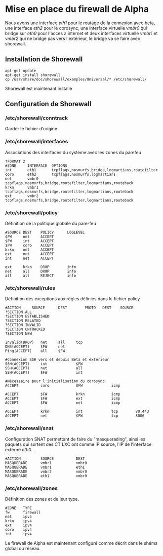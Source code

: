 # Mise en place du firewall de Alpha

Nous avons une interface _eth1_ pour le routage de la connexion avec beta, une interface _eth2_ pour le corosync, une interface virtuelle _vmbr0_ qui bridge sur _eth0_ pour l'accès à internet et deux interfaces virtuelle _vmbr1_ et _vmbr2_ qui ne bridge pas vers l'extérieur, le bridge va se faire avec shorewall.

## Installation de Shorewall
```
apt-get update
apt-get install shorewall
cp /usr/share/doc/shorewall/examples/Universal/* /etc/shorewall/
```
Shorewall est maintenant installé

## Configuration de Shorewall

### /etc/shorewall/conntrack
Garder le fichier d'origine

### /etc/shorewall/interfaces
Associations des interfaces du système avec les zones du parefeu
```
?FORMAT 2
#ZONE	  INTERFACE  OPTIONS
int       eth1       tcpflags,nosmurfs,bridge,logmartians,routefilter
coro      eth2       tcpflags,nosmurfs,logmartians
net       vmbr0	     tcpflags,nosmurfs,bridge,routefilter,logmartians,routeback
krkn      vmbr1      tcpflags,nosmurfs,bridge,routefilter,logmartians,routeback
ext       vmbr2      tcpflags,nosmurfs,bridge,routefilter,logmartians,routeback
```

### /etc/shorewall/policy
Définition de la politique globale du pare-feu
```
#SOURCE	DEST	POLICY		LOGLEVEL
$FW     net     ACCEPT
$FW     int	    ACCEPT
$FW     coro    ACCEPT
krkn    net     ACCEPT
ext     net     ACCEPT
int     net     ACCEPT

ext     krkn    DROP      	info
net	    all	    DROP	  	info
all	    all	    REJECT		info

```

### /etc/shorewall/rules
Définition des exceptions aux règles définies dans le fichier policy
```
#ACTION		SOURCE		DEST		PROTO	DEST	SOURCE
?SECTION ALL
?SECTION ESTABLISHED
?SECTION RELATED
?SECTION INVALID
?SECTION UNTRACKED
?SECTION NEW

Invalid(DROP)	net		all		tcp
DNS(ACCEPT)	    $FW		net
Ping(ACCEPT)    all     $FW

#Connexion SSH vers et depuis Beta et extérieur
SSH(ACCEPT)	    int		        $FW
SSH(ACCEPT)     net             all
SSH(ACCEPT)     $FW             int

#Nécessaire pour l'initialisation du corosync
ACCEPT		    coro	        $FW		        icmp

ACCEPT          $FW             krkn            icmp
ACCEPT          $FW             ext             icmp
ACCEPT          $FW             net             icmp

ACCEPT          krkn            int             tcp        80,443
ACCEPT          net             $FW             tcp        8006
```
### /etc/shorewall/snat
Configuration SNAT permettant de faire du "masquerading", ainsi les paquets qui sortent des CT LXC ont comme IP source, l'IP de l'interface externe _eth0_.  
```
#ACTION			SOURCE			DEST           
MASQUERADE      vmbr1           vmbr0
MASQUERADE      vmbr1           eth1
MASQUERADE      vmbr2           vmbr0
MASQUERADE		eth1      		vmbr0
```
### /etc/shorewall/zones
Définition des zones et de leur type.
```
#ZONE   TYPE
fw      firewall
net     ipv4
krkn    ipv4
ext     ipv4
coro    ipv4
int     ipv4
```

Le firewall de Alpha est maintenant configuré comme décrit dans le shéma global du réseau.